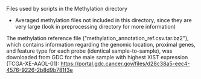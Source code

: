 Files used by scripts in the Methylation directory

- Averaged methylation files not included in this directory, since they are very large (look in preprocessing directory for more information)

The methylation reference file ("methylation_annotation_ref.csv.tar.bz2"), which contains information regarding the genomic location, proximal genes, and feature type for each probe (identical sample-to-sample), was downloaded from GDC for the male sample with highest XIST expression (TCGA-XE-AAOL-01): https://portal.gdc.cancer.gov/files/d28c38a5-eec4-4576-9226-2b8d9b781f3e


